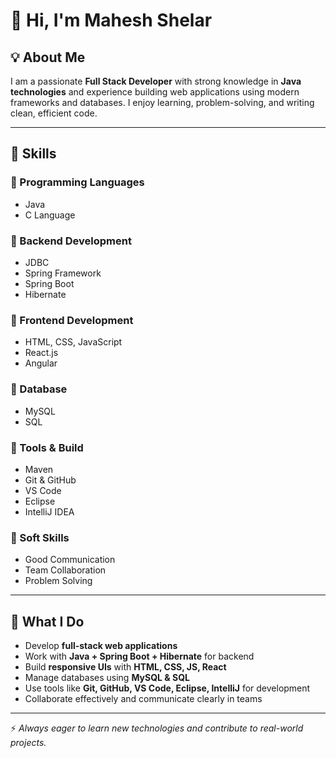 
# 👋 Hi, I'm Mahesh Shelar

## 💡 About Me

I am a passionate **Full Stack Developer** with strong knowledge in **Java technologies** and experience building web applications using modern frameworks and databases. I enjoy learning, problem-solving, and writing clean, efficient code.

---

## 🚀 Skills

### 🔹 Programming Languages

* Java
* C Language


### 🔹 Backend Development

* JDBC
* Spring Framework
* Spring Boot
* Hibernate

### 🔹 Frontend Development

* HTML, CSS, JavaScript
* React.js
* Angular

### 🔹 Database

* MySQL
* SQL

### 🔹 Tools & Build

* Maven
* Git & GitHub
* VS Code
* Eclipse
* IntelliJ IDEA

### 🔹 Soft Skills

* Good Communication
* Team Collaboration
* Problem Solving

---

## 🎯 What I Do

* Develop **full-stack web applications**
* Work with **Java + Spring Boot + Hibernate** for backend
* Build **responsive UIs** with **HTML, CSS, JS, React**
* Manage databases using **MySQL & SQL**
* Use tools like **Git, GitHub, VS Code, Eclipse, IntelliJ** for development
* Collaborate effectively and communicate clearly in teams


---

⚡ *Always eager to learn new technologies and contribute to real-world projects.*

